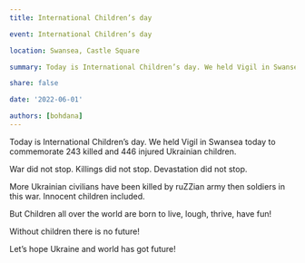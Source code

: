 ```yaml
---
title: International Children’s day

event: International Children’s day

location: Swansea, Castle Square

summary: Today is International Children’s day. We held Vigil in Swansea today to commemorate 243 killed and 446 injured Ukrainian children.

share: false

date: '2022-06-01'

authors: [bohdana]
---
```


Today is International Children’s day. We held Vigil in Swansea today to commemorate 243 killed and 446 injured Ukrainian children. 

War did not stop. Killings did not stop. Devastation did not stop.

More Ukrainian  civilians have been killed by ruZZian army then soldiers in this war. Innocent children included.

But Children all over the world are born to live, lough, thrive, have fun!

Without children there is no future!

Let’s hope Ukraine  and world has got future!
